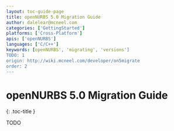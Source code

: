 ```yaml
---
layout: toc-guide-page
title: openNURBS 5.0 Migration Guide
author: dalelear@mcneel.com
categories: ['GettingStarted']
platforms: ['Cross-Platform']
apis: ['openNURBS']
languages: ['C/C++']
keywords: [openNURBS', 'migrating', 'versions']
TODO: 1
origin: http://wiki.mcneel.com/developer/on5migrate
order: 2
---
```


# openNURBS 5.0 Migration Guide
{: .toc-title }

TODO
